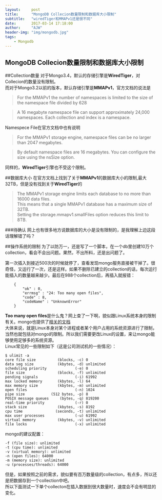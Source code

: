 ```yaml
---
layout:     post
title:      "MongoDB Collecion数量限制和数据库大小限制"
subtitle:   "wiredTiger和MMAPv1还是很不同"
date:       2017-03-14 17:18:00
author:     "AJW"
header-img: "img/mongodb.jpg"
tags:
    - Mongodb
---
```


MongoDB Collecion数量限制和数据库大小限制  
--- 

##Collection数量
对于Mongo3.4，默认的存储引擎是**WiredTiger**，对Collecion的数量没有限制。  
而对于Mongo3.2以前的版本，默认存储引擎是**MMAPv1**，官方文档的说法是

>For the MMAPv1 the number of namespaces is limited to the size of the namespace file divided by 628
	
>A 16 megabyte namespace file can support approximately 24,000 namespaces. Each collection and index is a namespace.

Namespece File在官方文档中也有说明

>For the MMAPv1 storage engine, namespace files can be no larger than 2047 megabytes.

>By default namespace files are 16 megabytes. You can configure the size using the nsSize option.

同样的，**WiredTiger**引擎也不受这个限制。 

##数据库大小
在官方文档上找到了关于**MMAPv1**的数据库大小的限制,最大32TB，但是没有找到关于**WiredTiger**的

>The MMAPv1 storage engine limits each database to no more than 16000 data files.   
>This means that a single MMAPv1 database has a maximum size of 32TB.   
>Setting the storage.mmapv1.smallFiles option reduces this limit to 8TB.

###待确认
网上也有很多地方说数据库的大小是没有限制的，是我理解上边这段话理解错了吗？

##操作系统的限制
为了以防万一，还是写了一个脚本，在一个db里创建10万个collection，看会不会出问题。果然，不出所料，还是出问题了。  

第一次插入到接近500次的时候就停了，查看发现mongo服务直接被干掉了。很奇怪，又运行了一次，还是这样。如果不删除已建立的collection的话，每次运行能插入的数量越来越少。最后在988个collection后，再插入就报错：

		{
			"ok" : 0,
			"errmsg" : "24: Too many open files",
			"code" : 8,
			"codeName" : "UnknownError"
		}

**Too many open files**是什么鬼？网上查了一下啊，貌似跟Linux系统本身的限制有关。mongo也提供了[相关的文档](https://docs.mongodb.com/manual/reference/ulimit/)  
大体来说，就是Linux本身对某个进程或者某个用户占用的系统资源进行了限制，当然也就包括对mongo的限制。所以我们需要更改Linux的设置，来让mongo能够使用足够多的系统资源。  
Linux常见的一些限制如下（这是公司测试机的一些情况）：

	$ ulimit -a
	core file size          (blocks, -c) 0
	data seg size           (kbytes, -d) unlimited
	scheduling priority             (-e) 0
	file size               (blocks, -f) unlimited
	pending signals                 (-i) 61992
	max locked memory       (kbytes, -l) 64
	max memory size         (kbytes, -m) unlimited
	open files                      (-n) 1024
	pipe size            (512 bytes, -p) 8
	POSIX message queues     (bytes, -q) 819200
	real-time priority              (-r) 0
	stack size              (kbytes, -s) 8192
	cpu time               (seconds, -t) unlimited
	max user processes              (-u) 61992
	virtual memory          (kbytes, -v) unlimited
	file locks                      (-x) unlimited

mongo的建议配置：

	-f (file size): unlimited
	-t (cpu time): unlimited
	-v (virtual memory): unlimited
	-n (open files): 64000
	-m (memory size): unlimited
	-u (processes/threads): 64000

但是，如果按照之前的需求，貌似要有百万数量级的collection，有点多，所以还是把数据存到一个collection中吧。  
所以下面测试一下单个collecton在插入数据到很大数量时，速度会不会有明显的变化。  